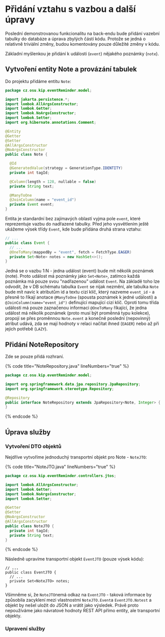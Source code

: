 # Přidání vztahu s vazbou a další úpravy

Poslední demonstrovanou funkcionalitu na back-endu bude přidání vazební tabulky do databáze a úprava zbylých částí kódu. Protože se jedná o relativně triviální změny, budou komentovány pouze důležité  změny v kódu.

Základní myšlenkou je přidání k události (`event`) nějakého poznámky (`note`).

## Vytvoření entity Note a provázání tabulek

Do projektu přidáme entitu `Note`:

```java
package cz.osu.kip.eventReminder.model;

import jakarta.persistence.*;
import lombok.AllArgsConstructor;
import lombok.Getter;
import lombok.NoArgsConstructor;
import lombok.Setter;
import org.hibernate.annotations.Comment;

@Entity
@Getter
@Setter
@AllArgsConstructor
@NoArgsConstructor
public class Note {

  @Id
  @GeneratedValue(strategy = GenerationType.IDENTITY)
  private int tagId;

  @Column(length = 128, nullable = false)
  private String text;

  @ManyToOne
  @JoinColumn(name = "event_id")
  private Event event;
}
```

Entita je standardní bez zajímavých oblastí vyjma pole `event`, které reprezentuje vazbu do nadřazené tabulky. Před jeho vysvětlením ještě ukážeme výsek třídy `Event`, kde bude přidána druhá strana vztahu:

```java
// ...
public class Event {
  // ...
  @OneToMany(mappedBy = "event", fetch = FetchType.EAGER)
  private Set<Note> notes = new HashSet<>();
}
```

Jedná se o vazbu 1:N - jedna událost (event) bude mít několik poznámek (note). Proto událost má poznámky jako `Set<Note>`,  zatímco každá poznámka má pouze svou "nadřazenou" událost `Event`.  Na základě toho lze odvodit, že v DB schématu tabulka `Event` se nijak nezmění, ale tabulka `Note` bude mít navíc k atributům id a textu cizí klíč, který nazveme `event_id` - a přesně to říkají anotace `@ManyToOne` (spousta poznámek k jedné události) a `@JoinColumn(name="event_id")` definující mapující cizí klíč. Oproti tomu třída události má pouze zaznačenou informaci `@OneToMany` říkající, že jedna událost má několik poznámek (proto musí být proměnná typu kolekce), propojí se přes proměnnou `Note.event` a konečně poslední (nepovinný) atribut udává, zda se mají hodnoty v relaci načítat ihned (`EAGER`) nebo až při jejich potřebě (`LAZY`).

## Přidání NoteRepository

Zde se pouze přidá rozhraní.

{% code title="NoteRepository.java" lineNumbers="true" %}
```java
package cz.osu.kip.eventReminder.model;

import org.springframework.data.jpa.repository.JpaRepository;
import org.springframework.stereotype.Repository;

@Repository
public interface NoteRepository extends JpaRepository<Note, Integer> {
}
```
{% endcode %}

## Úprava služby

### Vytvoření DTO objektů

Nejdříve vytvoříme jednoduchý transportní objekt pro Note - `NoteJTO`:

{% code title="NoteJTO.java" lineNumbers="true" %}
```java
package cz.osu.kip.eventReminder.controllers.jtos;

import lombok.AllArgsConstructor;
import lombok.Getter;
import lombok.NoArgsConstructor;
import lombok.Setter;

@Getter
@Setter
@NoArgsConstructor
@AllArgsConstructor
public class NoteJTO {
  private int tagId;
  private String text;
}
```
{% endcode %}

Následně upravíme transportní objekt `EventJTO` (pouze výsek kódu):

<pre class="language-java"><code class="lang-java"><strong>// ...
</strong>public class EventJTO {
  // ...
  private Set&#x3C;NoteJTO> notes;
}
</code></pre>

Všimněme si, že `NoteJTO`nemá odkaz na `EventJTO` - taková informace by způsobila zacyklení mezi vlastnostmi `NoteJTO.Event`a `EventJTO.Notest` a objekt by nešel uložit do JSON a vrátit jako výsledek. Právě proto nepoužíváme jako návratové hodnoty REST API přímo entity, ale transportní objekty.

### Upravení služby



